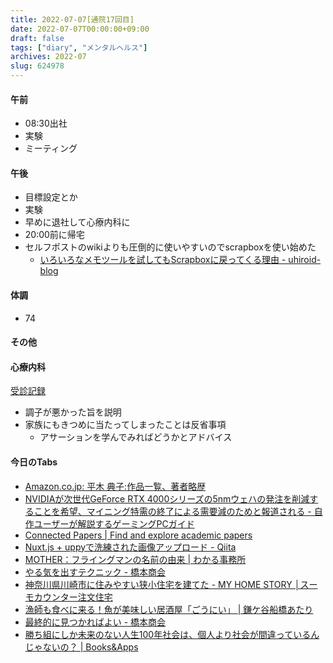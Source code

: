 ```yaml
---
title: 2022-07-07[通院17回目]
date: 2022-07-07T00:00:00+09:00
draft: false
tags: ["diary", "メンタルヘルス"]
archives: 2022-07
slug: 624978
---
```

#### 午前
- 08:30出社
- 実験
- ミーティング
#### 午後
- 目標設定とか
- 実験
- 早めに退社して心療内科に
- 20:00前に帰宅
- セルフポストのwikiよりも圧倒的に使いやすいのでscrapboxを使い始めた
  - [いろいろなメモツールを試してもScrapboxに戻ってくる理由 - uhiroid-blog](https://uhiroid-blog.com/entry/2022/06/26/144542)
#### 体調
- 74
#### その他
#### 心療内科
[受診記録](https://scrapbox.io/sk85/心療内科_2022%2F7%2F7)
- 調子が悪かった旨を説明
- 家族にもきつめに当たってしまったことは反省事項
  - アサーションを学んでみればどうかとアドバイス
#### 今日のTabs
- [Amazon.co.jp: 平木 典子:作品一覧、著者略歴](https://www.amazon.co.jp/kindle-dbs/entity/author/B001I7GYD6?_encoding=UTF8&offset=0&pageSize=12&searchAlias=stripbooks&sort=author-sidecar-rank&page=1&langFilter=default#formatSelectorHeader)
- [NVIDIAが次世代GeForce RTX 4000シリーズの5nmウェハの発注を削減することを希望、マイニング特需の終了による需要減のためと報道される - 自作ユーザーが解説するゲーミングPCガイド](https://g-pc.info/archives/26133/)
- [Connected Papers | Find and explore academic papers](https://www.connectedpapers.com/)
- [Nuxt.js + uppyで洗練された画像アップロード - Qiita](https://qiita.com/reireias/items/d84b51acda1df792ac0e)
- [MOTHER：フライングマンの名前の由来 | わかる事務所](https://wakaru-office.com/news/mother%ef%bc%9a%e3%83%95%e3%83%a9%e3%82%a4%e3%83%b3%e3%82%b0%e3%83%9e%e3%83%b3%e3%81%ae%e5%90%8d%e5%89%8d%e3%81%ae%e7%94%b1%e6%9d%a5/)
- [やる気を出すテクニック - 橋本商会](https://scrapbox.io/shokai/%E3%82%84%E3%82%8B%E6%B0%97%E3%82%92%E5%87%BA%E3%81%99%E3%83%86%E3%82%AF%E3%83%8B%E3%83%83%E3%82%AF)
- [神奈川県川崎市に住みやすい狭小住宅を建てた - MY HOME STORY │スーモカウンター注文住宅](https://www.suumocounter.jp/chumon/report/jitsurei/entry/2022/07/05/103000)
- [漁師も食べに来る！魚が美味しい居酒屋「ごうにい」 | 鎌ケ谷船橋あたり](https://atari-kamafuna.com/2018/06/08/gr_syurakuba52/)
- [最終的に見つかればよい - 橋本商会](https://scrapbox.io/shokai/%E6%9C%80%E7%B5%82%E7%9A%84%E3%81%AB%E8%A6%8B%E3%81%A4%E3%81%8B%E3%82%8C%E3%81%B0%E3%82%88%E3%81%84)
- [勝ち組にしか未来のない人生100年社会は、個人より社会が間違っているんじゃないの？ | Books&Apps](https://blog.tinect.jp/?p=77334)
